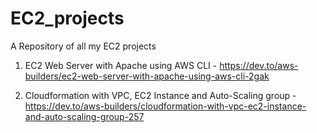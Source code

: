# EC2_projects
A Repository of all my EC2 projects


1. EC2 Web Server with Apache using AWS CLI - https://dev.to/aws-builders/ec2-web-server-with-apache-using-aws-cli-2gak

2. Cloudformation with VPC, EC2 Instance and Auto-Scaling group - https://dev.to/aws-builders/cloudformation-with-vpc-ec2-instance-and-auto-scaling-group-257


